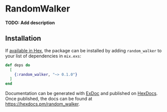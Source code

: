 # RandomWalker

**TODO: Add description**

## Installation

If [available in Hex](https://hex.pm/docs/publish), the package can be installed
by adding `random_walker` to your list of dependencies in `mix.exs`:

```elixir
def deps do
  [
    {:random_walker, "~> 0.1.0"}
  ]
end
```

Documentation can be generated with [ExDoc](https://github.com/elixir-lang/ex_doc)
and published on [HexDocs](https://hexdocs.pm). Once published, the docs can
be found at <https://hexdocs.pm/random_walker>.

